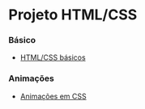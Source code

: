 # Projeto HTML/CSS

### Básico

- [HTML/CSS básicos](https://github.com/racicley-dev/html-css/tree/master/B%C3%A1sico)

### Animações

- [Animações em CSS](https://github.com/racicley-dev/html-css/tree/master/Anima%C3%A7%C3%B5es)
